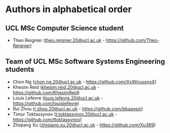 # Authors in alphabetical order

## UCL MSc Computer Science student
- Theo Reignier (<theo.reignier.20@ucl.ac.uk> - https://github.com/Theo-Reignier)

## Team of UCL MSc Software Systems Engineering students
- Chon Ng (<chon.ng.20@ucl.ac.uk> - https://github.com/XxWirusonxX)
- Khesim Reid (<khesim.reid.20@ucl.ac.uk> - https://github.com/KhesimReid)
- Louis Lefevre (<louis.lefevre.20@ucl.ac.uk> - https://github.com/louislefevre)
- Rui Zhou (<r.zhou.20@ucl.ac.uk> - https://github.com/bbaayezi)
- Timur Toktassynov (<t.toktassynov.20@ucl.ac.uk> - https://github.com/ttoktassynov)
- Zhiqiang Xu (<zhiqiang.xu.20@ucl.ac.uk> - https://github.com/Xu369)
